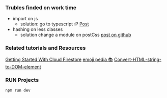 
### Trubles finded on work time
- import on js
  - solution: go to typescript :P [Post](https://glebbahmutov.com/blog/parcel/)
- hashing on less classes
  - solution change a module on postCss [post on github](https://github.com/parcel-bundler/parcel/issues/566)

### Related tutorials and Resources
[Getting Started With Cloud Firestore](https://www.youtube.com/watch?v=2Vf1D-rUMwE)
[emoji pedia 📚](https://emojipedia.org/)
[Convert-HTML-string-to-DOM-element](http://krasimirtsonev.com/blog/article/Convert-HTML-string-to-DOM-element)

### RUN Projects
```bash
npm run dev
```
